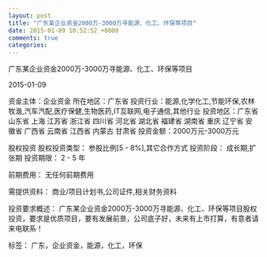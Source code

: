 ```yaml
---
layout: post
title: "广东某企业资金2000万-3000万寻能源、化工、环保等项目"
date: 2015-01-09 10:52:52 +0800
comments: true
categories: 
---
```

广东某企业资金2000万-3000万寻能源、化工、环保等项目



2015-01-09

资金主体：企业资金
所在地区：广东省
投资行业：能源,化学化工,节能环保,农林牧渔,汽车汽配,医疗保健,生物医药,IT互联网,电子通信,其他行业
投资地区：广东省 山东省 上海 江苏省 浙江省 四川省 河北省 湖北省 福建省 湖南省 重庆 辽宁省 安徽省 广西省 云南省 江西省 内蒙古 甘肃省
投资金额：2000万元-3000万元

股权投资
股权投资类型：
                            参股比例[5 - 8%],其它合作方式 
                                                                                投资阶段：
                            成长期,扩张期 
                                                                                                                                        投资期限：
                            2 - 5 年

前期费用：
无任何前期费用

需提供资料：
商业/项目计划书,公司证件,相关财务资料

投资要求概述：
广东某企业资金2000万-3000万寻能源、化工、环保等项目股权投资，要求是优质项目，要有发展前景，公司底子好，未来有上市打算，有意者请来电联系！

标签：
广东，企业资金，能源，化工，环保

